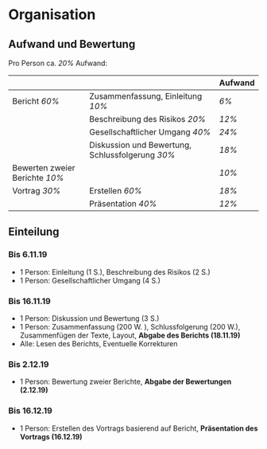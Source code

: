 # Organisation

## Aufwand und Bewertung

Pro Person ca. *20%* Aufwand:

|||Aufwand|
|---|---|---|
|Bericht *60%*|Zusammenfassung, Einleitung *10%*|*6%*|
||Beschreibung des Risikos *20%*|*12%*|
||Gesellschaftlicher Umgang *40%*|*24%*|
||Diskussion und Bewertung, Schlussfolgerung *30%*|*18%*|
|Bewerten zweier Berichte *10%*||*10%*|
|Vortrag *30%*|Erstellen *60%*|*18%*|
||Präsentation *40%*|*12%*|

## Einteilung

### Bis 6.11.19

* 1 Person: Einleitung (1 S.), Beschreibung des Risikos (2 S.)
* 1 Person: Gesellschaftlicher Umgang (4 S.)

### Bis 16.11.19

* 1 Person: Diskussion und Bewertung (3 S.)
* 1 Person: Zusammenfassung (200 W. ), Schlussfolgerung (200 W.), Zusammenfügen der Texte, Layout, **Abgabe des Berichts (18.11.19)**
* Alle: Lesen des Berichts, Eventuelle Korrekturen

### Bis 2.12.19

* 1 Person: Bewertung zweier Berichte, **Abgabe der Bewertungen (2.12.19)**

### Bis 16.12.19

* 1 Person: Erstellen des Vortrags basierend auf Bericht, **Präsentation des Vortrags (16.12.19)**